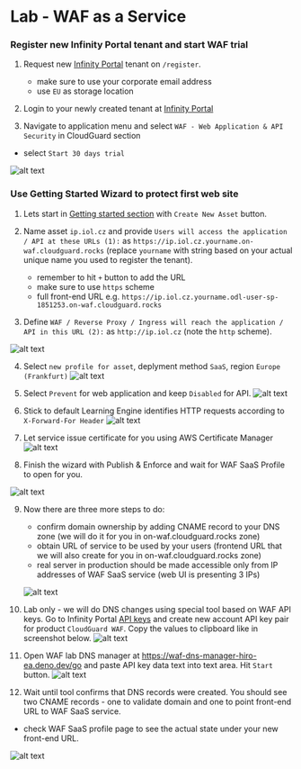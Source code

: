 # Lab - WAF as a Service

### Register new Infinity Portal tenant and start WAF trial

1. Request new [Infinity Portal](https://portal.checkpoint.com/register) tenant on `/register`.
   - make sure to use your corporate email address
   - use `EU` as storage location

2. Login to your newly created tenant at [Infinity Portal](https://portal.checkpoint.com)

3. Navigate to application menu and select `WAF - Web Application & API Security` in CloudGuard section
  - select `Start 30 days trial` 

![alt text](image.png)

### Use Getting Started Wizard to protect first web site

1. Lets start in [Getting started section](https://portal.checkpoint.com/dashboard/appsec/cloudguardwaf#/waf-policy/getting-started)
with `Create New Asset` button.

2. Name asset `ip.iol.cz` and provide `Users will access the application / API at these URLs (1):` as `https://ip.iol.cz.yourname.on-waf.cloudguard.rocks` (replace `yourname` with string based on your actual unique name you used to register the tenant).
   - remember to hit `+` button to add the URL
   - make sure to use `https` scheme
   - full front-end URL e.g. `https://ip.iol.cz.yourname.odl-user-sp-1851253.on-waf.cloudguard.rocks`

3. Define `WAF / Reverse Proxy / Ingress will reach the application / API in this URL (2):` as `http://ip.iol.cz` (note the `http` scheme).

![alt text](image-1.png)

4. Select `new profile for asset`, deplyment method `SaaS`, region `Europe (Frankfurt)` 
![alt text](image-3.png)

5. Select `Prevent` for web application and keep `Disabled` for API.
![alt text](image-2.png)

6. Stick to default Learning Engine identifies HTTP requests according to `X-Forward-For Header`
![alt text](image-4.png)

7. Let service issue certificate for you using AWS Certificate Manager
![alt text](image-5.png)

8. Finish the wizard with Publish & Enforce and wait for WAF SaaS Profile to open for you.

![alt text](image-6.png)

9. Now there are three more steps to do:
   - confirm domain ownership by adding CNAME record to your DNS zone (we will do it for you in on-waf.cloudguard.rocks zone)
   - obtain URL of service to be used by your users (frontend URL that we will also create for you in on-waf.cloudguard.rocks zone)
   - real server in production should be made accessible only from IP addresses of WAF SaaS service (web UI is presenting 3 IPs)

   ![alt text](image-7.png)

10. Lab only - we will do DNS changes using special tool based on WAF API keys. Go to Infinity Portal [API keys](https://portal.checkpoint.com/dashboard/settings/api-keys) and create new account API key pair for product `CloudGuard WAF`. Copy the values to clipboard like in screenshot below.
![alt text](image-8.png)

11. Open WAF lab DNS manager at https://waf-dns-manager-hiro-ea.deno.dev/go and paste API key data text into text area. Hit `Start` button.
![alt text](image-9.png) 

12. Wait until tool confirms that DNS records were created. You should see two CNAME records - one to validate domain and one to point front-end URL to WAF SaaS service.
- check WAF SaaS profile page to see the actual state under your new front-end URL.

![alt text](image-10.png)

